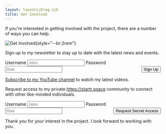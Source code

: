 ```yaml
---
layout: layouts/blog.njk
title: Get Involved 
---
```


If you're interested in getting involved with the project, there are a number of ways you can help.

![Get Involved](https://image.startr.cloud/800x400/teens-collaborate){style="--br:2rem"}

Sign up to my newsletter to stay up to date with the latest news and events.

<form style="--x:100;">
  <label>Username
    <input type="text" placeholder="John">
  </label>
  <label>Password
    <input type="password" placeholder="Dow">
  </label>
  <button style="float:right">Sign Up</button>
  </form>


[Subscribe to my YouTube channel](https://www.youtube.com/channel/UCJZv4d5rbIKd4QHMPkcABCg)  to watch my latest videos.

Request access to my private https://startr.space community to connect with other like-minded individuals.

<!-- startr.space invite form -->

<form style="--x:100;">
  <label>Username
    <input type="text" placeholder="John">
  </label>
  <label>Password
    <input type="password" placeholder="Dow">
  </label>
  <button class="red" style="float:right">Request Secret Access</button>
</form>

Thank you for your interest in the project. I look forward to working with you.